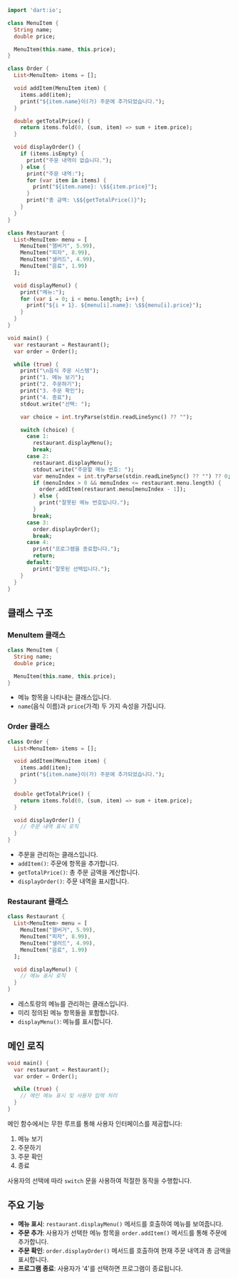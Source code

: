 ```dart
import 'dart:io';

class MenuItem {
  String name;
  double price;

  MenuItem(this.name, this.price);
}

class Order {
  List<MenuItem> items = [];

  void addItem(MenuItem item) {
    items.add(item);
    print("${item.name}이(가) 주문에 추가되었습니다.");
  }

  double getTotalPrice() {
    return items.fold(0, (sum, item) => sum + item.price);
  }

  void displayOrder() {
    if (items.isEmpty) {
      print("주문 내역이 없습니다.");
    } else {
      print("주문 내역:");
      for (var item in items) {
        print("${item.name}: \$${item.price}");
      }
      print("총 금액: \$${getTotalPrice()}");
    }
  }
}

class Restaurant {
  List<MenuItem> menu = [
    MenuItem("햄버거", 5.99),
    MenuItem("피자", 8.99),
    MenuItem("샐러드", 4.99),
    MenuItem("음료", 1.99)
  ];

  void displayMenu() {
    print("메뉴:");
    for (var i = 0; i < menu.length; i++) {
      print("${i + 1}. ${menu[i].name}: \$${menu[i].price}");
    }
  }
}

void main() {
  var restaurant = Restaurant();
  var order = Order();

  while (true) {
    print("\n음식 주문 시스템");
    print("1. 메뉴 보기");
    print("2. 주문하기");
    print("3. 주문 확인");
    print("4. 종료");
    stdout.write("선택: ");

    var choice = int.tryParse(stdin.readLineSync() ?? "");

    switch (choice) {
      case 1:
        restaurant.displayMenu();
        break;
      case 2:
        restaurant.displayMenu();
        stdout.write("주문할 메뉴 번호: ");
        var menuIndex = int.tryParse(stdin.readLineSync() ?? "") ?? 0;
        if (menuIndex > 0 && menuIndex <= restaurant.menu.length) {
          order.addItem(restaurant.menu[menuIndex - 1]);
        } else {
          print("잘못된 메뉴 번호입니다.");
        }
        break;
      case 3:
        order.displayOrder();
        break;
      case 4:
        print("프로그램을 종료합니다.");
        return;
      default:
        print("잘못된 선택입니다.");
    }
  }
}
```


## 클래스 구조

### MenuItem 클래스
```dart
class MenuItem {
  String name;
  double price;

  MenuItem(this.name, this.price);
}
```
- 메뉴 항목을 나타내는 클래스입니다.
- `name`(음식 이름)과 `price`(가격) 두 가지 속성을 가집니다.

### Order 클래스
```dart
class Order {
  List<MenuItem> items = [];

  void addItem(MenuItem item) {
    items.add(item);
    print("${item.name}이(가) 주문에 추가되었습니다.");
  }

  double getTotalPrice() {
    return items.fold(0, (sum, item) => sum + item.price);
  }

  void displayOrder() {
    // 주문 내역 표시 로직
  }
}
```
- 주문을 관리하는 클래스입니다.
- `addItem()`: 주문에 항목을 추가합니다.
- `getTotalPrice()`: 총 주문 금액을 계산합니다.
- `displayOrder()`: 주문 내역을 표시합니다.

### Restaurant 클래스
```dart
class Restaurant {
  List<MenuItem> menu = [
    MenuItem("햄버거", 5.99),
    MenuItem("피자", 8.99),
    MenuItem("샐러드", 4.99),
    MenuItem("음료", 1.99)
  ];

  void displayMenu() {
    // 메뉴 표시 로직
  }
}
```
- 레스토랑의 메뉴를 관리하는 클래스입니다.
- 미리 정의된 메뉴 항목들을 포함합니다.
- `displayMenu()`: 메뉴를 표시합니다.

## 메인 로직

```dart
void main() {
  var restaurant = Restaurant();
  var order = Order();

  while (true) {
    // 메인 메뉴 표시 및 사용자 입력 처리
  }
}
```

메인 함수에서는 무한 루프를 통해 사용자 인터페이스를 제공합니다:

1. 메뉴 보기
2. 주문하기
3. 주문 확인
4. 종료

사용자의 선택에 따라 `switch` 문을 사용하여 적절한 동작을 수행합니다.

## 주요 기능

- **메뉴 표시**: `restaurant.displayMenu()` 메서드를 호출하여 메뉴를 보여줍니다.
- **주문 추가**: 사용자가 선택한 메뉴 항목을 `order.addItem()` 메서드를 통해 주문에 추가합니다.
- **주문 확인**: `order.displayOrder()` 메서드를 호출하여 현재 주문 내역과 총 금액을 표시합니다.
- **프로그램 종료**: 사용자가 '4'를 선택하면 프로그램이 종료됩니다.
